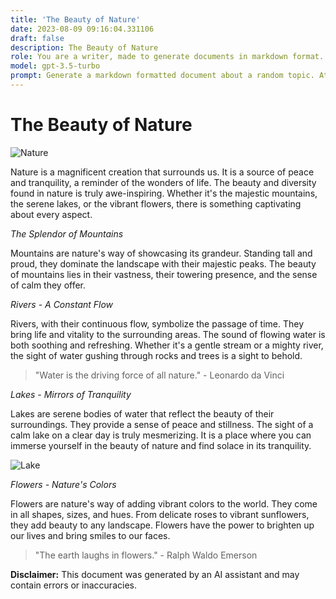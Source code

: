 ```yaml
---
title: 'The Beauty of Nature'
date: 2023-08-09 09:16:04.331106
draft: false
description: The Beauty of Nature
role: You are a writer, made to generate documents in markdown format. It is very important that all of the documents you generate are in valid markdown format.
model: gpt-3.5-turbo
prompt: Generate a markdown formatted document about a random topic. At the bottom, include a disclaimer explaining that the document was generated by you. The first line of the document should be the title. Make sure that the entire document is in proper markdown format, using a mix of various tags to make the document visually appealing.
---
```


# The Beauty of Nature

![Nature](https://images.unsplash.com/photo-1600075184457-0f283f1e7cc7)

Nature is a magnificent creation that surrounds us. It is a source of peace and tranquility, a reminder of the wonders of life. The beauty and diversity found in nature is truly awe-inspiring. Whether it's the majestic mountains, the serene lakes, or the vibrant flowers, there is something captivating about every aspect.

*The Splendor of Mountains*

Mountains are nature's way of showcasing its grandeur. Standing tall and proud, they dominate the landscape with their majestic peaks. The beauty of mountains lies in their vastness, their towering presence, and the sense of calm they offer. 

*Rivers - A Constant Flow*

Rivers, with their continuous flow, symbolize the passage of time. They bring life and vitality to the surrounding areas. The sound of flowing water is both soothing and refreshing. Whether it's a gentle stream or a mighty river, the sight of water gushing through rocks and trees is a sight to behold.

> "Water is the driving force of all nature." - Leonardo da Vinci

*Lakes - Mirrors of Tranquility*

Lakes are serene bodies of water that reflect the beauty of their surroundings. They provide a sense of peace and stillness. The sight of a calm lake on a clear day is truly mesmerizing. It is a place where you can immerse yourself in the beauty of nature and find solace in its tranquility.

![Lake](https://images.unsplash.com/photo-1613202286806-b2a376e8a106)

*Flowers - Nature's Colors*

Flowers are nature's way of adding vibrant colors to the world. They come in all shapes, sizes, and hues. From delicate roses to vibrant sunflowers, they add beauty to any landscape. Flowers have the power to brighten up our lives and bring smiles to our faces.

> "The earth laughs in flowers." - Ralph Waldo Emerson

**Disclaimer:** This document was generated by an AI assistant and may contain errors or inaccuracies.